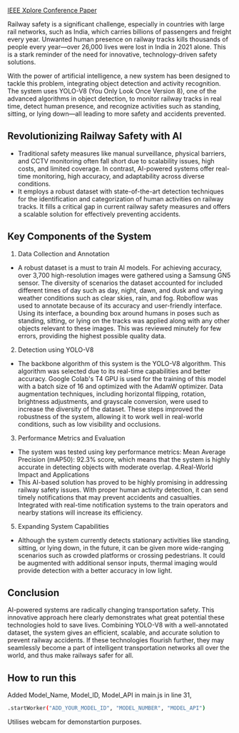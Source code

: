 [IEEE Xplore Conference Paper](https://ieeexplore.ieee.org/document/10816793)

Railway safety is a significant challenge, especially in countries with large rail networks, such as India, which carries billions of passengers and freight every year. Unwanted human presence on railway tracks kills thousands of people every year—over 26,000 lives were lost in India in 2021 alone. This is a stark reminder of the need for innovative, technology-driven safety solutions.

With the power of artificial intelligence, a new system has been designed to tackle this problem, integrating object detection and activity recognition. The system uses YOLO-V8 (You Only Look Once Version 8), one of the advanced algorithms in object detection, to monitor railway tracks in real time, detect human presence, and recognize activities such as standing, sitting, or lying down—all leading to more safety and accidents prevented.

## Revolutionizing Railway Safety with AI
- Traditional safety measures like manual surveillance, physical barriers, and CCTV monitoring often fall short due to scalability issues, high costs, and limited coverage. In contrast, AI-powered systems offer real-time monitoring, high accuracy, and adaptability across diverse conditions.
- It employs a robust dataset with state-of-the-art detection techniques for the identification and categorization of human activities on railway tracks. It fills a critical gap in current railway safety measures and offers a scalable solution for effectively preventing accidents.

## Key Components of the System
1. Data Collection and Annotation
- A robust dataset is a must to train AI models. For achieving accuracy, over 3,700 high-resolution images were gathered using a Samsung GN5 sensor. The diversity of scenarios the dataset accounted for included different times of day such as day, night, dawn, and dusk and varying weather conditions such as clear skies, rain, and fog. Roboflow was used to annotate because of its accuracy and user-friendly interface. Using its interface, a bounding box around humans in poses such as standing, sitting, or lying on the tracks was applied along with any other objects relevant to these images. This was reviewed minutely for few errors, providing the highest possible quality data.
2. Detection using YOLO-V8
- The backbone algorithm of this system is the YOLO-V8 algorithm. This algorithm was selected due to its real-time capabilities and better accuracy. Google Colab's T4 GPU is used for the training of this model with a batch size of 16 and optimized with the AdamW optimizer. 
 Data augmentation techniques, including horizontal flipping, rotation, brightness adjustments, and grayscale conversion, were used to increase the diversity of the dataset. These steps improved the robustness of the system, allowing it to work well in real-world conditions, such as low visibility and occlusions.
3. Performance Metrics and Evaluation
- The system was tested using key performance metrics: Mean Average Precision (mAP50): 92.3% score, which means that the system is highly accurate in detecting objects with moderate overlap.
4.Real-World Impact and Applications
- This AI-based solution has proved to be highly promising in addressing railway safety issues. With proper human activity detection, it can send timely notifications that may prevent accidents and casualties. Integrated with real-time notification systems to the train operators and nearby stations will increase its efficiency.
5. Expanding System Capabilities
- Although the system currently detects stationary activities like standing, sitting, or lying down, in the future, it can be given more wide-ranging scenarios such as crowded platforms or crossing pedestrians. It could be augmented with additional sensor inputs, thermal imaging would provide detection with a better accuracy in low light.

## Conclusion
AI-powered systems are radically changing transportation safety. This innovative approach here clearly demonstrates what great potential these technologies hold to save lives. Combining YOLO-V8 with a well-annotated dataset, the system gives an efficient, scalable, and accurate solution to prevent railway accidents. If these technologies flourish further, they may seamlessly become a part of intelligent transportation networks all over the world, and thus make railways safer for all.

## How to run this
Added Model_Name, Model_ID, Model_API in main.js in line 31,
```bash
.startWorker("ADD_YOUR_MODEL_ID", "MODEL_NUMBER", "MODEL_API")
```
Utilises webcam for demonstartion purposes.
